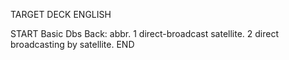 TARGET DECK
ENGLISH

START
Basic
Dbs
Back: abbr. 1 direct-broadcast satellite. 2 direct broadcasting by satellite.
END
